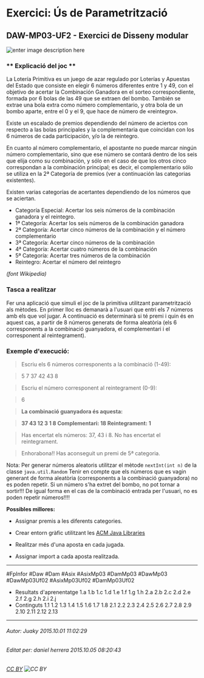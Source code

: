 # Exercici: Ús de Parametrització
## DAW-MP03-UF2 - Exercici de Disseny modular
![enter image description here](http://www.lasprovincias.es/las_provincias/noticias/201412/18/media/cortadas/joker-prmitiva-18diciembre--575x323.jpg "enter image title here")

### ** Explicació del joc  **  


La Lotería Primitiva es un juego de azar regulado por Loterías y Apuestas del Estado que consiste en elegir 6 números diferentes entre 1 y 49, con el objetivo de acertar la Combinación Ganadora en el sorteo correspondiente, formada por 6 bolas de las 49 que se extraen del bombo. También se extrae una bola extra como número complementario, y otra bola de un bombo aparte, entre el 0 y el 9, que hace de número de «reintegro».

Existe un escalado de premios dependiendo del número de aciertos con respecto a las bolas principales y la complementaria que coincidan con los 6 números de cada participación, y/o la de reintegro.

En cuanto al número complementario, el apostante no puede marcar ningún número complementario, sino que ese número se contará dentro de los seis que elija como su combinación, y sólo en el caso de que los otros cinco correspondan a la combinación principal; es decir, el complementario sólo se utiliza en la 2ª Categoría de premios (ver a continuación las categorias existentes).

Existen varias categorías de acertantes dependiendo de los números que se aciertan.

*    Categoría Especial: Acertar los seis números de la combinación ganadora y el reintegro.
*    1ª Categoría: Acertar los seis números de la combinación ganadora
*    2ª Categoría: Acertar cinco números de la combinación y el número complementario
*    3ª Categoría: Acertar cinco números de la combinación
*    4ª Categoría: Acertar cuatro números de la combinación
*    5ª Categoría: Acertar tres números de la combinación
*    Reintegro: Acertar el número del reintegro

*(font Wikipedia)*

### **Tasca a realitzar**


Fer una aplicació que simuli el joc de la primitiva utilitzant parametrització als mètodes.
En primer lloc es demanarà a l'usuari que entri els 7 números amb els que vol jugar. A continuació es determinarà si té premi i quin és en aquest cas, a partir de 8 números generats de forma aleatòria (els 6 corresponents a la combinació guanyadora, el complementari i el corresponent al reintegrament).

### **Exemple d'execució:**


>Escriu els 6 números corresponents a la combinació (1-49):

>5 7 37 42 43 8

>Escriu el número corresponent al reintegrament (0-9):

>6

>**La combinació guanyadora és aquesta:**

>**37 43 12 3 1 8      Complementari: 18      Reintegrament: 1**

>Has encertat els números: 37, 43 i 8. No has encertat el reintegrament.

>Enhorabona!! Has aconseguit un premi de 5ª categoria.

Nota: Per generar números aleatoris utilitzar el mètode `nextInt(int n)` de la classe `java.util.Random`
Tenir en compte que els números que es vagin generant de forma aleatòria (corresponents a la combinació guanyadora) no es poden repetir. Si un número s'ha extret del bombo, no pot tornar a sortir!!!
De igual forma en el cas de la combinació entrada per l'usuari, no es poden repetir números!!!!

**Possibles millores:**

- Assignar premis a les diferents categories.

- Crear entorn gràfic utilitzant les [ACM Java Libraries](http://cs.stanford.edu/people/eroberts/jtf/)

- Realitzar més d'una aposta en cada jugada.

- Assignar import a cada aposta realitzada.




---

#FpInfor #Daw #Dam #Asix #AsixMp03 #DamMp03 #DawMp03 #DawMp03Uf02 #AsixMp03Uf02 #DamMp03Uf02

* Resultats d'aprenentatge 1.a 1.b 1.c 1.d 1.e 1.f 1.g 1.h 2.a 2.b 2.c 2.d 2.e 2.f 2.g 2.h 2.i 2.j
* Continguts 1.1  1.2  1.3  1.4  1.5  1.6  1.7  1.8  2.1  2.2  2.3  2.4  2.5  2.6 2.7 2.8 2.9 2.10 2.11 2.12 2.13
---

###### Autor: Juaky 2015.10.01 11:02:29
###### Editat per: daniel herrera 2015.10.05 08:20:43
###### [CC BY](https://creativecommons.org/licenses/by/4.0/) ![CC BY](https://licensebuttons.net/l/by/3.0/80x15.png)
